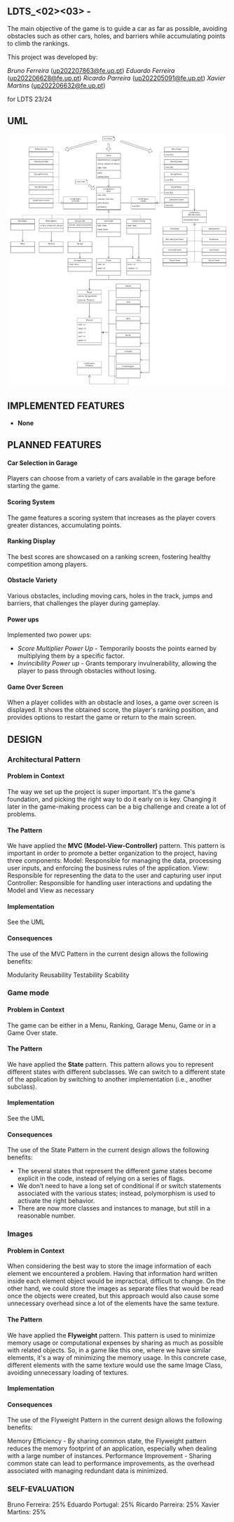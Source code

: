 ## LDTS_<02><03> - <AsphaltRush>


The main objective of the game is to guide a car as far as possible, avoiding obstacles such as other cars, holes, and barriers while accumulating points to climb the rankings.


This project was developed by:

*Bruno Ferreira* (up202207863@fe.up.pt)
*Eduardo Ferreira* (up202206628@fe.up.pt)
*Ricardo Parreira* (up202205091@fe.up.pt)
*Xavier Martins* (up202206632@fe.up.pt)

 for LDTS 23/24

## UML

<p align="center">
    <img src="images/UML.png">
</p>

## IMPLEMENTED FEATURES

- **None**

## PLANNED FEATURES

#### Car Selection in Garage
Players can choose from a variety of cars available in the garage before starting the game.
  
#### Scoring System
The game features a scoring system that increases as the player covers greater distances, accumulating points.
  
#### Ranking Display
The best scores are showcased on a ranking screen, fostering healthy competition among players.
  
#### Obstacle Variety
Various obstacles, including moving cars, holes in the track, jumps and barriers, that challenges the player during gameplay.

#### Power ups
Implemented two power ups:
  - *Score Multiplier Power Up* - Temporarily boosts the points earned by multiplying them by a specific factor.
  - *Invincibility Power up* - Grants temporary invulnerability, allowing the player to pass through obstacles without losing.

#### Game Over Screen 
When a player collides with an obstacle and loses, a game over screen is displayed. It shows the obtained score, the player's ranking position, and provides options to restart the game or return to the main screen.


## DESIGN

### Architectural Pattern

#### Problem in Context

The way we set up the project is super important. It's the game's foundation, and picking the right way to do it early on is key. Changing it later in the game-making process can be a big challenge and create a lot of problems.


#### The Pattern

We have applied the **MVC (Model-View-Controller)** pattern. This pattern is important in order to promote a better organization to the project, having three components:
Model: Responsible for managing the data, processing user inputs, and enforcing the business rules of the application.
View: Responsible for representing the data to the user and capturing user input
Controller: Responsible for handling user interactions and updating the Model and View as necessary

#### Implementation

See the UML

#### Consequences

The use of the MVC Pattern in the current design allows the following benefits:

Modularity
Reusability
Testability
Scability


### Game mode

#### Problem in Context

The game can be either in a Menu, Ranking, Garage Menu, Game or in a Game Over state.

#### The Pattern

We have applied the **State** pattern. This pattern allows you to represent different states with different subclasses. We can switch to a different state of the application by switching to another implementation (i.e., another subclass).

#### Implementation

See the UML


#### Consequences

The use of the State Pattern in the current design allows the following benefits:

- The several states that represent the different game states become explicit in the code, instead of relying on a series of flags.
- We don’t need to have a long set of conditional if or switch statements associated with the various states; instead, polymorphism is used to activate the right behavior.
- There are now more classes and instances to manage, but still in a reasonable number.

### Images

#### Problem in Context

When considering the best way to store the image information of each element we encountered a problem. Having that information hard written inside each element object would be impractical, difficult to change. On the other hand, we could store the images as separate files that would be read once the objects were created, but this approach would also cause some unnecessary overhead since a lot of the elements have the same texture. 


#### The Pattern

We have applied the **Flyweight** pattern. This pattern is used to minimize memory usage or computational expenses by sharing as much as possible with related objects. So, in a game like this one, where we have similar elements, it's a way of minimizing the memory usage. In this concrete case, different elements with the same texture would use the same Image Class, avoiding unnecessary loading of textures.

#### Implementation



#### Consequences

The use of the Flyweight Pattern in the current design allows the following benefits:

Memory Efficiency - By sharing common state, the Flyweight pattern reduces the memory footprint of an application, especially when dealing with a large number of instances.
Performance Improvement - Sharing common state can lead to performance improvements, as the overhead associated with managing redundant data is minimized.


### SELF-EVALUATION

Bruno Ferreira: 25%
Eduardo Portugal: 25%
Ricardo Parreira: 25%
Xavier Martins: 25%




